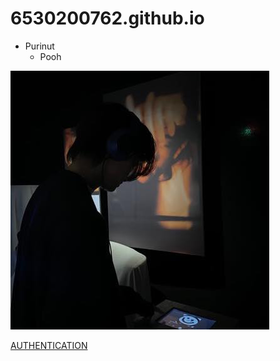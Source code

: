 # 6530200762.github.io

-  Purinut
   -  Pooh


  ![profile](profile.jpg)

[AUTHENTICATION](authentication)
